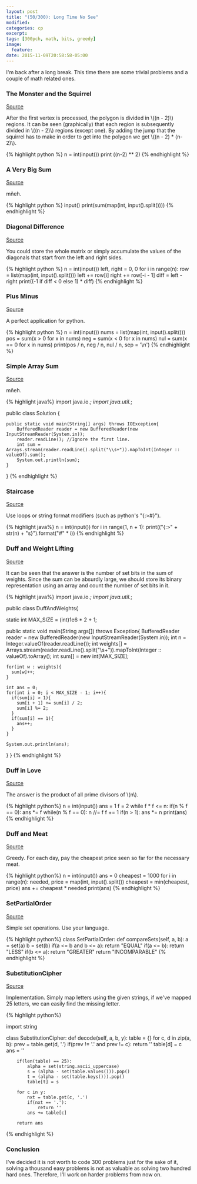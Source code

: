 ```yaml
---
layout: post
title: "(50/300): Long Time No See"
modified:
categories: cp
excerpt:
tags: [300pch, math, bits, greedy]
image:
  feature:
date: 2015-11-09T20:58:58-05:00
---
```


I'm back after a long break. This time there are some trivial problems and a couple of math related ones.

### The Monster and the Squirrel
<a href="http://codeforces.com/problemset/problem/592/B" target="\_blank">Source</a>

After the first vertex is processed, the polygon is divided in \\((n - 2)\\) regions. It can be seen (graphically) that each region is subsequently divided in \\((n - 2)\\) regions (except one). By adding the jump that the squirrel has to make in order to get into the polygon we get \\((n - 2) * (n-2)\\).

{% highlight python %}
n = int(input())
print ((n-2) ** 2)
{% endhighlight %}

### A Very Big Sum
<a href="https://www.hackerrank.com/challenges/a-very-big-sum" target="\_blank">Source</a>

mñeh.

{% highlight python %}
input()
print(sum(map(int, input().split())))
{% endhighlight %}

### Diagonal Difference
<a href="https://www.hackerrank.com/challenges/diagonal-difference" target="\_blank">Source</a>

You could store the whole matrix or simply accumulate the values of the diagonals that start from the left and right sides.

{% highlight python %}
n = int(input())
left, right = 0, 0
for i in range(n):
    row = list(map(int, input().split()))
    left += row[i]
    right += row[-i - 1]
diff = left - right
print((-1 if diff < 0 else 1) * diff)
{% endhighlight %}

### Plus Minus
<a href="https://www.hackerrank.com/challenges/plus-minus" target="\_blank">Source</a>

A perfect application for python.

{% highlight python %}
n = int(input())
nums = list(map(int, input().split()))
pos = sum(x > 0  for x in nums)
neg = sum(x < 0  for x in nums)
nul = sum(x == 0 for x in nums)
print(pos / n, neg / n, nul / n, sep = '\n')
{% endhighlight %}

### Simple Array Sum
<a href="https://www.hackerrank.com/challenges/simple-array-sum" target="\_blank">Source</a>

mñeh.

{% highlight java%}
import java.io.*;
import java.util.*;

public class Solution {

    public static void main(String[] args) throws IOException{
        BufferedReader reader = new BufferedReader(new InputStreamReader(System.in));
        reader.readLine(); //Ignore the first line.
        int sum = Arrays.stream(reader.readLine().split("\\s+")).mapToInt(Integer :: valueOf).sum();
        System.out.println(sum);
    }
}
{% endhighlight %}

### Staircase
<a href="https://www.hackerrank.com/challenges/staircase" target="\_blank">Source</a>

Use loops or string format modifiers (such as python's "\{:>#\}").

{% highlight java%}
n = int(input())
for i in range(1, n + 1):
    print(("{:>" + str(n) + "s}").format("#" * i))
{% endhighlight %}

### Duff and Weight Lifting
<a href="http://codeforces.com/problemset/problem/588/C" target="\_blank">Source</a>

It can be seen that the answer is the number of set bits in the sum of weights. Since the sum can be absurdly large,
we should store its binary representation using an array and count the number of set bits in it.  

{% highlight java%}
import java.io.*;
import java.util.*;

public class DuffAndWeights{

  static int MAX_SIZE = (int)1e6 * 2 + 1;

  public static void main(String args[]) throws Exception{
    BufferedReader reader = new BufferedReader(new InputStreamReader(System.in));
    int n = Integer.valueOf(reader.readLine());
    int weights[] = Arrays.stream(reader.readLine().split("\\s+")).mapToInt(Integer :: valueOf).toArray();
    int sum[] = new int[MAX_SIZE];

    for(int w : weights){
      sum[w]++;
    }

    int ans = 0;
    for(int i = 0; i < MAX_SIZE - 1; i++){
      if(sum[i] > 1){
        sum[i + 1] += sum[i] / 2;
        sum[i] %= 2;
      }
      if(sum[i] == 1){
        ans++;
      }
    }

    System.out.println(ans);
  }
}
{% endhighlight %}

### Duff in Love
<a href="http://codeforces.com/problemset/problem/588/B" target="\_blank">Source</a>

The answer is the product of all prime divisors of \\(n\\).

{% highlight python%}
n = int(input())
ans = 1
f = 2
while f * f <= n:
    if(n % f == 0):
        ans *= f
        while(n % f == 0):
            n //= f
    f += 1
if(n > 1):
    ans *= n
print(ans)
{% endhighlight %}

### Duff and Meat
<a href="http://codeforces.com/problemset/problem/588/A" target="\_blank">Source</a>

Greedy. For each day, pay the cheapest price seen so far for the necessary meat.

{% highlight python%}
n = int(input())
ans = 0
cheapest = 1000
for i in range(n):
    needed, price = map(int, input().split())
    cheapest = min(cheapest, price)
    ans += cheapest * needed
print(ans)
{% endhighlight %}

### SetPartialOrder
<a href="https://community.topcoder.com/stat?c=problem_statement&pm=14075" target="\_blank">Source</a>

Simple set operations. Use your language.

{% highlight python%}
class SetPartialOrder:
    def compareSets(self, a, b):
        a = set(a)
        b = set(b)
        if(a <= b and b <= a):
            return "EQUAL"
        if(a <= b):
            return "LESS"
        if(b <= a):
            return "GREATER"
        return "INCOMPARABLE"
{% endhighlight %}

### SubstitutionCipher
<a href="https://community.topcoder.com/stat?c=problem_statement&pm=14074&rd=16552" target="\_blank">Source</a>

Implementation. Simply map letters using the given strings, if we've mapped 25 letters, we can easily find the missing letter.

{% highlight python%}

import string

class SubstitutionCipher:
    def decode(self, a, b, y):
        table = {}
        for c, d in zip(a, b):
            prev = table.get(d, '.')
            if(prev != '.' and prev != c):
                return ''
            table[d] = c
        ans = ''

        if(len(table) == 25):
            alpha = set(string.ascii_uppercase)
            s = (alpha - set(table.values())).pop()
            t = (alpha - set(table.keys())).pop()
            table[t] = s

        for c in y:
            nxt = table.get(c, '.')
            if(nxt == '.'):
                return ''
            ans += table[c]

        return ans

{% endhighlight %}
### Conclusion

I've decided it is not worth to code 300 problems just for the sake of it, solving a thousand easy problems is not as valuable as solving two hundred hard ones. Therefore, I'll work on harder problems from now on.

